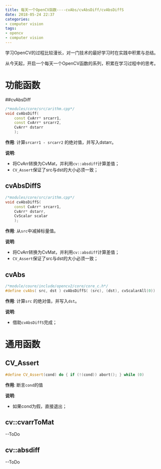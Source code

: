 ```yaml
---
title: 每天一个OpenCV函数----cvAbs/cvAbsDiff/cvAbsDiffS
date: 2018-05-24 22:37
categories:
- computer vision
tags:
- opencv
- computer vision
---
```




学习OpenCV的过程比较漫长，对一门技术的最好学习时在实践中积累与总结。

从今天起，开启一个每天一个OpenCV函数的系列，积累在学习过程中的思考。

# 功能函数

##cvAbsDiff

```C++
/*modules/core/src/arithm.cpp*/
void cvAbsDiff( 
    const CvArr* srcarr1, 
    const CvArr* srcarr2, 
    CvArr* dstarr 
    );
```

**作用**: 计算```srcarr1 - srcarr2``` 的绝对值，并写入dstarr。

**说明**: 

* 将CvArr转换为CvMat，并利用```cv::absdiff```计算差值；
* ```CV_Assert```保证了src与dst的大小必须一致；

## cvAbsDiffS

```C++
/*modules/core/src/arithm.cpp*/
void cvAbsDiffS( 
    const CvArr* srcarr1, 
    CvArr* dstarr, 
    CvScalar scalar
    );
```

**作用**: 从```src```中减掉标量值。

**说明**: 

- 将CvArr转换为CvMat，并利用```cv::absdiff```计算差值；
- ```CV_Assert```保证了src与dst的大小必须一致；

##  cvAbs

```C++
/*module/coure/include/opencv2/core/core_c.h*/
#define cvAbs( src, dst ) cvAbsDiffS( (src), (dst), cvScalarAll(0))
```

**作用**: 计算```src``` 的绝对值，并写入```dst```。

**说明**: 

- 借助```cvAbsDiffS```完成；

# 通用函数

## CV_Assert

```C++
#define CV_Assert(cond) do { if (!(cond)) abort(); } while (0)
```

**作用**: 断言```cond```的值

**说明**: 

- 如果cond为假，直接退出；

## cv::cvarrToMat
--ToDo


## cv::absdiff

--ToDo
